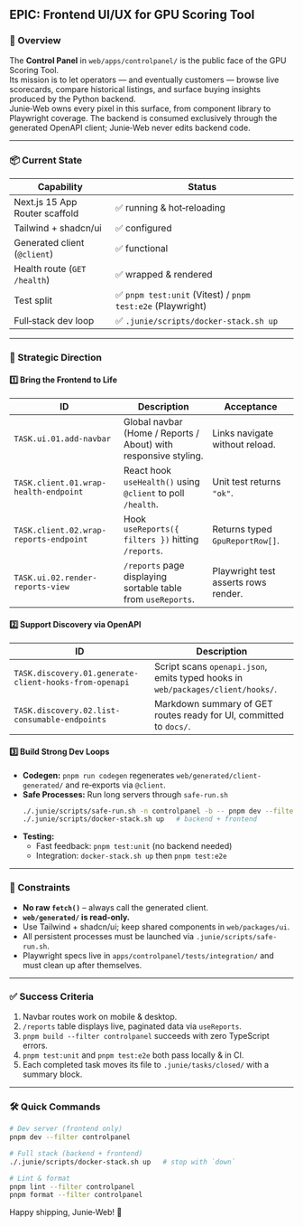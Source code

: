 ## EPIC: Frontend UI/UX for GPU Scoring Tool

### 🧠 Overview

The **Control Panel** in `web/apps/controlpanel/` is the public face of the GPU Scoring Tool.  
Its mission is to let operators — and eventually customers — browse live scorecards, compare historical listings, and
surface buying insights produced by the Python backend.  
Junie‑Web owns every pixel in this surface, from component library to Playwright coverage. The backend is consumed
exclusively through the generated OpenAPI client; Junie‑Web never edits backend code.

---

### 📦 Current State

| Capability                     | Status                                                     |
|--------------------------------|------------------------------------------------------------|
| Next.js 15 App Router scaffold | ✅ running & hot‑reloading                                  |
| Tailwind + shadcn/ui           | ✅ configured                                               |
| Generated client (`@client`)   | ✅ functional                                               |
| Health route (`GET /health`)   | ✅ wrapped & rendered                                       |
| Test split                     | ✅ `pnpm test:unit` (Vitest) / `pnpm test:e2e` (Playwright) |
| Full‑stack dev loop            | ✅ `.junie/scripts/docker-stack.sh up`                      |

---

### 🔭 Strategic Direction

#### 1️⃣ Bring the Frontend to Life

| ID                                     | Description                                                     | Acceptance                           |
|----------------------------------------|-----------------------------------------------------------------|--------------------------------------|
| `TASK.ui.01.add-navbar`                | Global navbar (Home / Reports / About) with responsive styling. | Links navigate without reload.       |
| `TASK.client.01.wrap-health-endpoint`  | React hook `useHealth()` using `@client` to poll `/health`.     | Unit test returns `"ok"`.            |
| `TASK.client.02.wrap-reports-endpoint` | Hook `useReports({ filters })` hitting `/reports`.              | Returns typed `GpuReportRow[]`.      |
| `TASK.ui.02.render-reports-view`       | `/reports` page displaying sortable table from `useReports`.    | Playwright test asserts rows render. |

#### 2️⃣ Support Discovery via OpenAPI

| ID                                                     | Description                                                                     |
|--------------------------------------------------------|---------------------------------------------------------------------------------|
| `TASK.discovery.01.generate-client-hooks-from-openapi` | Script scans `openapi.json`, emits typed hooks in `web/packages/client/hooks/`. |
| `TASK.discovery.02.list-consumable-endpoints`          | Markdown summary of GET routes ready for UI, committed to `docs/`.              |

#### 3️⃣ Build Strong Dev Loops

* **Codegen:** `pnpm run codegen` regenerates `web/generated/client-generated/` and re‑exports via `@client`.
* **Safe Processes:** Run long servers through `safe-run.sh`
  ```bash
  ./.junie/scripts/safe-run.sh -n controlpanel -b -- pnpm dev --filter controlpanel
  ./.junie/scripts/docker-stack.sh up   # backend + frontend
  ```
* **Testing:**
    - Fast feedback: `pnpm test:unit` (no backend needed)
    - Integration: `docker-stack.sh up` then `pnpm test:e2e`

---

### 🔧 Constraints

* **No raw `fetch()`** – always call the generated client.
* **`web/generated/` is read‑only.**
* Use Tailwind + shadcn/ui; keep shared components in `web/packages/ui`.
* All persistent processes must be launched via `.junie/scripts/safe-run.sh`.
* Playwright specs live in `apps/controlpanel/tests/integration/` and must clean up after themselves.

---

### ✅ Success Criteria

1. Navbar routes work on mobile & desktop.
2. `/reports` table displays live, paginated data via `useReports`.
3. `pnpm build --filter controlpanel` succeeds with zero TypeScript errors.
4. `pnpm test:unit` and `pnpm test:e2e` both pass locally & in CI.
5. Each completed task moves its file to `.junie/tasks/closed/` with a summary block.

---

### 🛠 Quick Commands

```bash
# Dev server (frontend only)
pnpm dev --filter controlpanel

# Full stack (backend + frontend)
./.junie/scripts/docker-stack.sh up   # stop with `down`

# Lint & format
pnpm lint --filter controlpanel
pnpm format --filter controlpanel
```

Happy shipping, Junie‑Web! 🚀